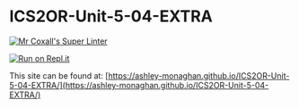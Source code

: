 # ICS2OR-Unit-5-04-EXTRA

[![Mr Coxall's Super Linter](https://github.com/ashley-monaghan/ICS2OR-Unit-5-04-EXTRA/workflows/Mr%20Coxall's%20Super%20Linter/badge.svg)](https://github.com/ashley-monaghan/ICS2OR-Unit-5-04-EXTRA/actions)

[![Run on Repl.it](https://repl.it/badge/github/ashley-monaghan/ICS2OR-Unit-5-04-EXTRA)](https://repl.it/github/ashley-monaghan/ICS2OR-Unit-5-04-EXTRA)

This site can be found at: [https://ashley-monaghan.github.io/ICS2OR-Unit-5-04-EXTRA/](https://ashley-monaghan.github.io/ICS2OR-Unit-5-04-EXTRA/)
